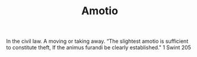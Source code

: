 ---
title: Amotio
letter: A
permalink: "/definitions/bld-amotio.html"
body: In the civil law. A moving or taking away. “The slightest amotio is sufficient
  to constitute theft, lf the animus furandi be clearly established." 1 Swint 205
published_at: '2018-07-07'
source: Black's Law Dictionary 2nd Ed (1910)
layout: post
---